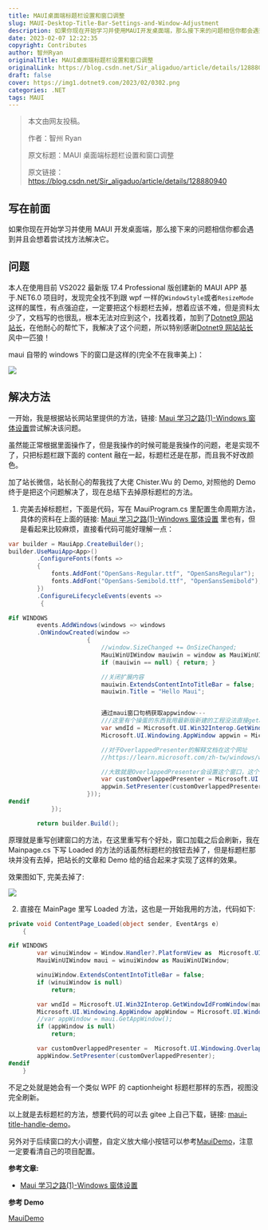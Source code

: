 ```yaml
---
title: MAUI桌面端标题栏设置和窗口调整
slug: MAUI-Desktop-Title-Bar-Settings-and-Window-Adjustment
description: 如果你现在开始学习并使用MAUI开发桌面端，那么接下来的问题相信你都会遇到并且会想着尝试找方法解决它。
date: 2023-02-07 12:22:35
copyright: Contributes
author: 智州Ryan
originalTitle: MAUI桌面端标题栏设置和窗口调整
originalLink: https://blog.csdn.net/Sir_aligaduo/article/details/128880940
draft: false
cover: https://img1.dotnet9.com/2023/02/0302.png
categories: .NET
tags: MAUI
---
```


> 本文由网友投稿。
>
> 作者：智州 Ryan
>
> 原文标题：MAUI 桌面端标题栏设置和窗口调整
>
> 原文链接：https://blog.csdn.net/Sir_aligaduo/article/details/128880940

## 写在前面

如果你现在开始学习并使用 MAUI 开发桌面端，那么接下来的问题相信你都会遇到并且会想着尝试找方法解决它。

## 问题

本人在使用目前 VS2022 最新版 17.4 Professional 版创建新的 MAUI APP 基于.NET6.0 项目时，发现完全找不到跟 wpf 一样的`WindowStyle`或者`ResizeMode`这样的属性，有点强迫症，一定要把这个标题栏去掉，想着应该不难，但是资料太少了，文档写的也很乱，根本无法对应到这个，找着找着，加到了[Dotnet9 网站站长](https://dotnet9.com)，在他耐心的帮忙下，我解决了这个问题，所以特别感谢[Dotnet9 网站站长](https://dotnet9.com)风中一匹狼！

maui 自带的 windows 下的窗口是这样的(完全不在我审美上)：

![](https://img1.dotnet9.com/2023/02/0301.png)

## 解决方法

一开始，我是根据站长网站里提供的方法，链接: [Maui 学习之路(1)-Windows 窗体设置](https://dotnet9.com/2022/06/Maui-Learning-Road-One-Windows-Form-Settings)尝试解决该问题。

虽然能正常根据里面操作了，但是我操作的时候可能是我操作的问题，老是实现不了，只把标题栏跟下面的 content 融在一起，标题栏还是在那，而且我不好改颜色。

加了站长微信，站长耐心的帮我找了大佬 Chister.Wu 的 Demo, 对照他的 Demo 终于是把这个问题解决了，现在总结下去掉原标题栏的方法。

1. 完美去掉标题栏，下面是代码，写在 MauiProgram.cs 里配置生命周期方法，具体的资料在上面的链接: [Maui 学习之路(1)-Windows 窗体设置](https://dotnet9.com/2022/06/Maui-Learning-Road-One-Windows-Form-Settings) 里也有，但是看起来比较麻烦，直接看代码可能好理解一点：

```csharp
var builder = MauiApp.CreateBuilder();
builder.UseMauiApp<App>()
		.ConfigureFonts(fonts =>
		{
			fonts.AddFont("OpenSans-Regular.ttf", "OpenSansRegular");
			fonts.AddFont("OpenSans-Semibold.ttf", "OpenSansSemibold");
		})
		.ConfigureLifecycleEvents(events =>
         {

#if WINDOWS
        events.AddWindows(windows => windows
        .OnWindowCreated(window =>
                      {
                          //window.SizeChanged += OnSizeChanged;
                          MauiWinUIWindow mauiwin = window as MauiWinUIWindow;
                          if (mauiwin == null) { return; }

                          //关闭扩展内容
                          mauiwin.ExtendsContentIntoTitleBar = false;
                          mauiwin.Title = "Hello Maui";


                          通过maui窗口句柄获取appwindow---
                          ///这里有个操蛋的东西我用最新版新建的工程没法直接getappwindow所以用了文章里的方法
                          var wndId = Microsoft.UI.Win32Interop.GetWindowIdFromWindow(mauiwin.WindowHandle);
                          Microsoft.UI.Windowing.AppWindow appwin = Microsoft.UI.Windowing.AppWindow.GetFromWindowId(wndId);

                          //对于OverlappedPresenter的解释文档在这个网址
                          //https://learn.microsoft.com/zh-tw/windows/windows-app-sdk/api/winrt/microsoft.ui.windowing.overlappedpresenter?view=windows-app-sdk-1.2

                          //大致就是OverlappedPresenter会设置这个窗口，这个窗口可以和其他窗口重叠，并对窗口标题栏 状态栏 工作栏进行设置，以及其他一些调整窗口的操作
                          var customOverlappedPresenter = Microsoft.UI.Windowing.OverlappedPresenter.CreateForContextMenu();
                          appwin.SetPresenter(customOverlappedPresenter);
                      }));
#endif
            });

        return builder.Build();

```

原理就是重写创建窗口的方法，在这里重写有个好处，窗口加载之后会刷新，我在 Mainpage.cs 下写 Loaded 的方法的话虽然标题栏的按钮去掉了，但是标题栏那块并没有去掉，把站长的文章和 Demo 给的结合起来才实现了这样的效果。

效果图如下, 完美去掉了:

![](https://img1.dotnet9.com/2023/02/0302.png)

2. 直接在 MainPage 里写 Loaded 方法，这也是一开始我用的方法，代码如下:

```csharp
private void ContentPage_Loaded(object sender, EventArgs e)
    {

#if WINDOWS
        var winuiWindow = Window.Handler?.PlatformView as  Microsoft.UI.Xaml.Window;
		MauiWinUIWindow maui = winuiWindow as MauiWinUIWindow;

        winuiWindow.ExtendsContentIntoTitleBar = false;
        if (winuiWindow is null)
            return;

		var wndId = Microsoft.UI.Win32Interop.GetWindowIdFromWindow(maui.WindowHandle);
        Microsoft.UI.Windowing.AppWindow appWindow = Microsoft.UI.Windowing.AppWindow.GetFromWindowId(wndId);
        //var appWindow = maui.GetAppWindow();
        if (appWindow is null)
            return;

        var customOverlappedPresenter =  Microsoft.UI.Windowing.OverlappedPresenter.CreateForContextMenu();
        appWindow.SetPresenter(customOverlappedPresenter);
#endif
    }

```

不足之处就是她会有一个类似 WPF 的 captionheight 标题栏那样的东西，视图没完全刷新。

以上就是去标题栏的方法，想要代码的可以去 gitee 上自己下载，链接: [maui-title-handle-demo](https://gitee.com/ryanruien/maui-title-handle-demo)。

另外对于后续窗口的大小调整，自定义放大缩小按钮可以参考[MauiDemo](https://github.com/WPFDevelopersOrg/Demo)，注意一定要看清自己的项目配置。

**参考文章:**

- [Maui 学习之路(1)-Windows 窗体设置](https://dotnet9.com/2022/06/Maui-Learning-Road-One-Windows-Form-Settings)

**参考 Demo**

[MauiDemo](https://github.com/WPFDevelopersOrg/Demo)
